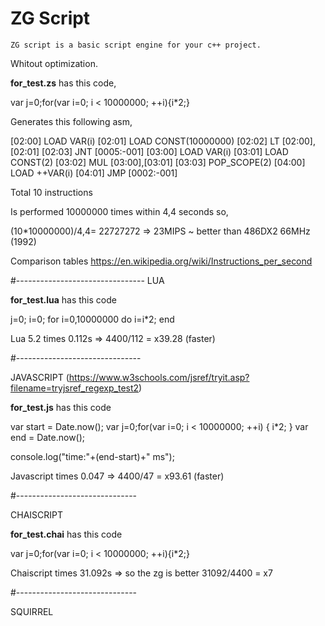 # ZG Script
	ZG script is a basic script engine for your c++ project.


Whitout optimization.



<b>for_test.zs</b> has this code,

var j=0;for(var i=0; i < 10000000; ++i){i*2;}

Generates this following asm,

[02:00]	LOAD	VAR(i)
[02:01]	LOAD	CONST(10000000)
[02:02]	LT	[02:00],[02:01]
[02:03]	JNT	[0005:-001]
[03:00]	LOAD	VAR(i)
[03:01]	LOAD	CONST(2)
[03:02]	MUL	[03:00],[03:01]
[03:03]	POP_SCOPE(2)
[04:00]	LOAD	++VAR(i)
[04:01]	JMP	[0002:-001]


Total 10 instructions


Is performed 10000000 times within 4,4 seconds so,

(10*10000000)/4,4= 22727272 => 23MIPS ~ better than 486DX2 66MHz (1992) 

Comparison tables https://en.wikipedia.org/wiki/Instructions_per_second

#--------------------------------
LUA

<b>for_test.lua</b> has this code

j=0;
i=0;
for i=0,10000000 do 
  i=i*2; 
end



Lua 5.2 times 0.112s =>  4400/112 = x39.28 (faster)


#-------------------------------

JAVASCRIPT (https://www.w3schools.com/jsref/tryit.asp?filename=tryjsref_regexp_test2)

<b>for_test.js</b> has this code

var start = Date.now();
var j=0;for(var i=0; i < 10000000; ++i)
{
	i*2;
}
var end = Date.now();

console.log("time:"+(end-start)+" ms");

Javascript times 0.047 => 4400/47 = x93.61 (faster)


#------------------------------

CHAISCRIPT

<b>for_test.chai</b> has this code

var j=0;for(var i=0; i < 10000000; ++i){i*2;}

Chaiscript times 31.092s => so the zg is better 31092/4400 = x7

#------------------------------

SQUIRREL




